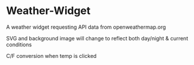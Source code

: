 # Weather-Widget
A weather widget requesting API data from openweathermap.org

SVG and background image will change to reflect both day/night & current conditions

C/F conversion when temp is clicked
